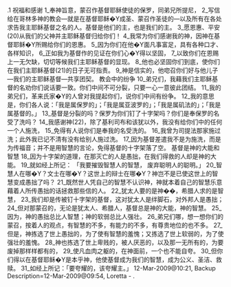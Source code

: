 .1 
祝福和感谢 
1_奉神旨意，蒙召作基督耶稣使徒的保罗，同弟兄所提尼， 2_写信给在哥林多神的教会―就是在基督耶稣�Y成圣、蒙召作圣徒的―以及所有在各处求告我主耶稣基督之名的人。基督是他们的主，也是我们的主。 3_愿恩惠、平安(20)从我们的父神并主耶稣基督归给你们！ 
4_我常为你们感谢我的神，因神在基督耶稣�Y所赐给你们的恩惠。 5_因为你们在他�Y面凡事富足，具有各种口才、各样知识， 6_正如我为基督作的见证在你们心�Y得以坚固， 7_以致你们在恩赐上一无欠缺，切切等候我们主耶稣基督的显现。 8_他也必坚固你们到底，使你们在我们主耶稣基督(21)的日子无可指责。 9_神是信实的，他唿召你们好与他儿子―我们的主耶稣基督―共享团契。 
教会中的纷争 
10_弟兄们，我藉我们主耶稣基督的名劝你们说话要一致。你们中间不可分裂，只要一心一意彼此团结。 11_我的弟兄们，革来氏家�Y的人曾对我提起你们，说你们中间有纷争。 12_我的意思是，你们各人说：「我是属保罗的」；「我是属亚波罗的」；「我是属矶法的」；「我是属基督的。」 13_基督是分裂的吗？保罗为你们钉了十字架吗？你们是奉保罗的名受了洗吗？ 14_我感谢神(22)，除了基利司布和该犹以外，我没有给你们中的任何一个人施洗， 15_免得有人说你们是奉我的名受洗的。 16_我曾为司提法那家施过洗；此外我已记不清有没有给别人施过洗。 17_因为基督差遣我不是为施洗，而是为传福音；并不是用智慧的言论，免得基督的十字架落了空。 
基督是神的大能和智慧 
18_因为十字架的道理，在那灭亡的人是愚拙，在我们得救的人却是神的大能。 19_就如经上所记： 
「我要摧毁智慧人的智慧， 
废弃聪明人的聪明。」 
20_智慧人在哪�Y？文士在哪�Y？这世上的辩士在哪�Y？神岂不是已使这世上的智慧变成愚拙了吗？ 21_既然世人凭自己的智慧不认识神，神就本着自己的智慧乐意藉着人所传愚拙的话拯救那些信的人。 22_犹太人要的是神��，希腊人求的是智慧， 23_我们却是传被钉十字架的基督，这对犹太人是绊脚石，对外邦人是愚拙； 24_但对那蒙召的，无论是犹太人、希腊人，基督总是神的大能，神的智慧。 25_因为，神的愚拙总比人智慧；神的软弱总比人强壮。 
26_弟兄们哪，想一想你们的蒙召，按着人的观点，有智慧的不多，有能力的不多，有尊贵地位的也不多。 27_但是，神拣选了世上愚拙的，为了使有智慧的羞愧；又拣选了世上软弱的，为了使强壮的羞愧。 28_神也拣选了世上卑贱的，被人厌恶的，以及那一无所有的，为要废掉那样样都有的， 29_使凡血肉之躯的，在神面前，一个也不能自夸。 30_但你们得以在基督耶稣�Y是本乎神，他使基督成为我们的智慧，成为公义、圣洁、救赎。 31_如经上所记：「要夸耀的，该夸耀主。」 
12-Mar-2009@10:21, Backup Description=12-Mar-2009@09:54, Loretta - 
.